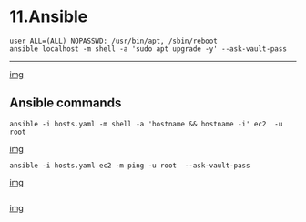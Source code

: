 # 11.Ansible
```
user ALL=(ALL) NOPASSWD: /usr/bin/apt, /sbin/reboot
ansible localhost -m shell -a 'sudo apt upgrade -y' --ask-vault-pass
```
---
[img]()


## Ansible commands
```
ansible -i hosts.yaml -m shell -a 'hostname && hostname -i' ec2  -u root
```
[img]()
```
ansible -i hosts.yaml ec2 -m ping -u root  --ask-vault-pass
```
[img]()
```
```
[img]()
